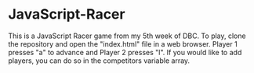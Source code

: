 # JavaScript-Racer

This is a JavaScript Racer game from my 5th week of DBC. To play, clone the repository and open the "index.html" file in a web browser. Player 1 presses "a" to advance and Player 2 presses "l". If you would like to add players, you can do so in the competitors variable array.